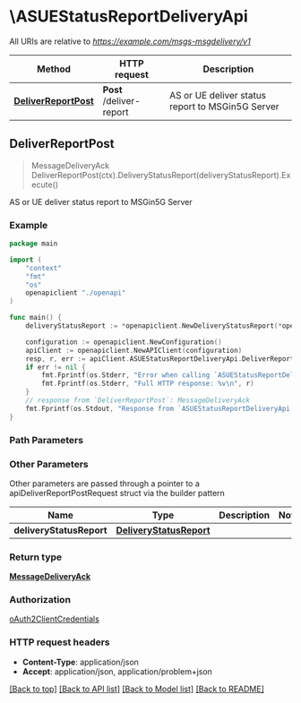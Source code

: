 # \ASUEStatusReportDeliveryApi

All URIs are relative to *https://example.com/msgs-msgdelivery/v1*

Method | HTTP request | Description
------------- | ------------- | -------------
[**DeliverReportPost**](ASUEStatusReportDeliveryApi.md#DeliverReportPost) | **Post** /deliver-report | AS or UE deliver status report to MSGin5G Server



## DeliverReportPost

> MessageDeliveryAck DeliverReportPost(ctx).DeliveryStatusReport(deliveryStatusReport).Execute()

AS or UE deliver status report to MSGin5G Server

### Example

```go
package main

import (
    "context"
    "fmt"
    "os"
    openapiclient "./openapi"
)

func main() {
    deliveryStatusReport := *openapiclient.NewDeliveryStatusReport(*openapiclient.NewAddress(*openapiclient.NewAddressType(), "Addr_example"), *openapiclient.NewAddress(*openapiclient.NewAddressType(), "Addr_example"), "MsgId_example", *openapiclient.NewReportDeliveryStatus()) // DeliveryStatusReport | 

    configuration := openapiclient.NewConfiguration()
    apiClient := openapiclient.NewAPIClient(configuration)
    resp, r, err := apiClient.ASUEStatusReportDeliveryApi.DeliverReportPost(context.Background()).DeliveryStatusReport(deliveryStatusReport).Execute()
    if err != nil {
        fmt.Fprintf(os.Stderr, "Error when calling `ASUEStatusReportDeliveryApi.DeliverReportPost``: %v\n", err)
        fmt.Fprintf(os.Stderr, "Full HTTP response: %v\n", r)
    }
    // response from `DeliverReportPost`: MessageDeliveryAck
    fmt.Fprintf(os.Stdout, "Response from `ASUEStatusReportDeliveryApi.DeliverReportPost`: %v\n", resp)
}
```

### Path Parameters



### Other Parameters

Other parameters are passed through a pointer to a apiDeliverReportPostRequest struct via the builder pattern


Name | Type | Description  | Notes
------------- | ------------- | ------------- | -------------
 **deliveryStatusReport** | [**DeliveryStatusReport**](DeliveryStatusReport.md) |  | 

### Return type

[**MessageDeliveryAck**](MessageDeliveryAck.md)

### Authorization

[oAuth2ClientCredentials](../README.md#oAuth2ClientCredentials)

### HTTP request headers

- **Content-Type**: application/json
- **Accept**: application/json, application/problem+json

[[Back to top]](#) [[Back to API list]](../README.md#documentation-for-api-endpoints)
[[Back to Model list]](../README.md#documentation-for-models)
[[Back to README]](../README.md)

